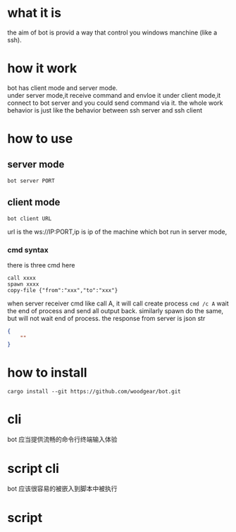 # what it is
the aim of bot is provid a way that control you windows manchine (like a ssh).
# how it work
bot has client mode and server mode.  
under server mode,it receive command and envloe it 
under client mode,it connect to bot server and you could send command via it.
the whole work behavior is just like the behavior between ssh server and ssh client
# how to use
## server mode
```
bot server PORT
```
## client mode
```
bot client URL
```
url is the ws://IP:PORT,ip is ip of the machine which bot run in server mode,
### cmd syntax
there is three cmd here
```
call xxxx
spawn xxxx
copy-file {"from":"xxx","to":"xxx"}
```
when server receiver cmd like call A, it will call create process `cmd /c A` wait the end of process and send all output back. similarly spawn do the same, but will not wait end of process.
the response from server is json str 
```json
{
    ""
}
```

# how to install
```
cargo install --git https://github.com/woodgear/bot.git
```
# cli
bot 应当提供流畅的命令行终端输入体验
# script cli
bot 应该很容易的被嵌入到脚本中被执行
# script